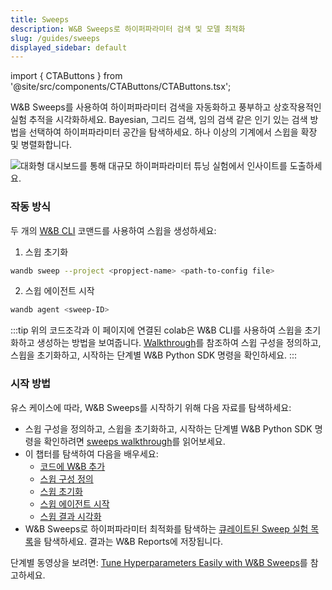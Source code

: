 ```yaml
---
title: Sweeps
description: W&B Sweeps로 하이퍼파라미터 검색 및 모델 최적화
slug: /guides/sweeps
displayed_sidebar: default
---
```

import { CTAButtons } from '@site/src/components/CTAButtons/CTAButtons.tsx';

<CTAButtons productLink="https://wandb.ai/stacey/deep-drive/workspace?workspace=user-lavanyashukla" colabLink="https://colab.research.google.com/github/wandb/examples/blob/master/colabs/pytorch/Organizing_Hyperparameter_Sweeps_in_PyTorch_with_W%26B.ipynb"/>

W&B Sweeps를 사용하여 하이퍼파라미터 검색을 자동화하고 풍부하고 상호작용적인 실험 추적을 시각화하세요. Bayesian, 그리드 검색, 임의 검색 같은 인기 있는 검색 방법을 선택하여 하이퍼파라미터 공간을 탐색하세요. 하나 이상의 기계에서 스윕을 확장 및 병렬화합니다.

![대화형 대시보드를 통해 대규모 하이퍼파라미터 튜닝 실험에서 인사이트를 도출하세요.](/images/sweeps/intro_what_it_is.png)

### 작동 방식

두 개의 [W&B CLI](../../ref/cli/README.md) 코맨드를 사용하여 스윕을 생성하세요:

1. 스윕 초기화

```bash
wandb sweep --project <propject-name> <path-to-config file>
```

2. 스윕 에이전트 시작

```bash
wandb agent <sweep-ID>
```

:::tip
위의 코드조각과 이 페이지에 연결된 colab은 W&B CLI를 사용하여 스윕을 초기화하고 생성하는 방법을 보여줍니다. [Walkthrough](./walkthrough.md)를 참조하여 스윕 구성을 정의하고, 스윕을 초기화하고, 시작하는 단계별 W&B Python SDK 명령을 확인하세요.
:::

### 시작 방법

유스 케이스에 따라, W&B Sweeps를 시작하기 위해 다음 자료를 탐색하세요:

* 스윕 구성을 정의하고, 스윕을 초기화하고, 시작하는 단계별 W&B Python SDK 명령을 확인하려면 [sweeps walkthrough](./walkthrough.md)를 읽어보세요.
* 이 챕터를 탐색하여 다음을 배우세요:
  * [코드에 W&B 추가](./add-w-and-b-to-your-code.md)
  * [스윕 구성 정의](./define-sweep-configuration.md)
  * [스윕 초기화](./initialize-sweeps.md)
  * [스윕 에이전트 시작](./start-sweep-agents.md)
  * [스윕 결과 시각화](./visualize-sweep-results.md)
* W&B Sweeps로 하이퍼파라미터 최적화를 탐색하는 [큐레이트된 Sweep 실험 목록](./useful-resources.md)을 탐색하세요. 결과는 W&B Reports에 저장됩니다.

단계별 동영상을 보려면: [Tune Hyperparameters Easily with W&B Sweeps](https://www.youtube.com/watch?v=9zrmUIlScdY\&ab_channel=Weights%26Biases)를 참고하세요.